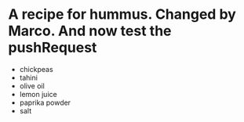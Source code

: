 # A recipe for hummus. Changed by Marco. And now test the pushRequest

- chickpeas
- tahini
- olive oil
- lemon juice
- paprika powder
- salt

